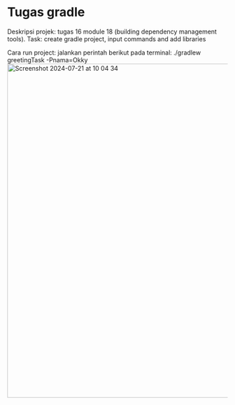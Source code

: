 # Tugas gradle
Deskripsi projek: tugas 16 module 18 (building dependency management tools). Task: create gradle project, input commands and add libraries

Cara run project: jalankan perintah berikut pada terminal: ./gradlew greetingTask -Pnama=Okky
<img width="764" alt="Screenshot 2024-07-21 at 10 04 34" src="https://github.com/user-attachments/assets/92c19fe3-5919-4b2a-8070-be0e7209e082">
